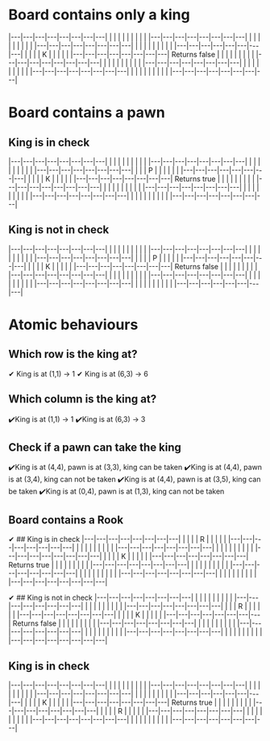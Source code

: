 # Board contains only a king
|---|---|---|---|---|---|---|---|
|   |   |   |   |   |   |   |   |
|---|---|---|---|---|---|---|---|
|   |   |   |   |   |   |   |   |
|---|---|---|---|---|---|---|---|
|   |   |   |   |   |   |   |   |
|---|---|---|---|---|---|---|---|
|   |   |   | K |   |   |   |   |
|---|---|---|---|---|---|---|---|  Returns false
|   |   |   |   |   |   |   |   |
|---|---|---|---|---|---|---|---|
|   |   |   |   |   |   |   |   |
|---|---|---|---|---|---|---|---|
|   |   |   |   |   |   |   |   |
|---|---|---|---|---|---|---|---|
|   |   |   |   |   |   |   |   |
|---|---|---|---|---|---|---|---|

# Board contains a pawn
## King is in check
|---|---|---|---|---|---|---|---|
|   |   |   |   |   |   |   |   |
|---|---|---|---|---|---|---|---|
|   |   |   |   |   |   |   |   |
|---|---|---|---|---|---|---|---|
|   |   | P |   |   |   |   |   |
|---|---|---|---|---|---|---|---|
|   |   |   | K |   |   |   |   |
|---|---|---|---|---|---|---|---|  Returns true
|   |   |   |   |   |   |   |   |
|---|---|---|---|---|---|---|---|
|   |   |   |   |   |   |   |   |
|---|---|---|---|---|---|---|---|
|   |   |   |   |   |   |   |   |
|---|---|---|---|---|---|---|---|
|   |   |   |   |   |   |   |   |
|---|---|---|---|---|---|---|---|

## King is not in check
|---|---|---|---|---|---|---|---|
|   |   |   |   |   |   |   |   |
|---|---|---|---|---|---|---|---|
|   |   |   |   |   |   |   |   |
|---|---|---|---|---|---|---|---|
|   |   |   | P |   |   |   |   |
|---|---|---|---|---|---|---|---|
|   |   |   | K |   |   |   |   |
|---|---|---|---|---|---|---|---|  Returns false
|   |   |   |   |   |   |   |   |
|---|---|---|---|---|---|---|---|
|   |   |   |   |   |   |   |   |
|---|---|---|---|---|---|---|---|
|   |   |   |   |   |   |   |   |
|---|---|---|---|---|---|---|---|
|   |   |   |   |   |   |   |   |
|---|---|---|---|---|---|---|---|

# Atomic behaviours
## Which row is the king at?
✔ King is at (1,1) -> 1
✔ King is at (6,3) -> 6
## Which column is the king at?
✔️King is at (1,1) -> 1
✔️King is at (6,3) -> 3

## Check if a pawn can take the king
✔️King is at (4,4), pawn is at (3,3), king can be taken
✔️King is at (4,4), pawn is at (3,4), king can not be taken
✔️King is at (4,4), pawn is at (3,5), king can be taken
✔️King is at (0,4), pawn is at (1,3), king can not be taken


## Board contains a Rook
✔ ## King is in check
|---|---|---|---|---|---|---|---|
|   |   |   | R |   |   |   |   |
|---|---|---|---|---|---|---|---|
|   |   |   |   |   |   |   |   |
|---|---|---|---|---|---|---|---|
|   |   |   |   |   |   |   |   |
|---|---|---|---|---|---|---|---|
|   |   |   | K |   |   |   |   |
|---|---|---|---|---|---|---|---|  Returns true
|   |   |   |   |   |   |   |   |
|---|---|---|---|---|---|---|---|
|   |   |   |   |   |   |   |   |
|---|---|---|---|---|---|---|---|
|   |   |   |   |   |   |   |   |
|---|---|---|---|---|---|---|---|
|   |   |   |   |   |   |   |   |
|---|---|---|---|---|---|---|---|

✔ ## King is not in check
|---|---|---|---|---|---|---|---|
|   |   |   |   |   |   |   |   |
|---|---|---|---|---|---|---|---|
|   |   |   |   |   |   |   |   |
|---|---|---|---|---|---|---|---|
|   |   | R |   |   |   |   |   |
|---|---|---|---|---|---|---|---|
|   |   |   | K |   |   |   |   |
|---|---|---|---|---|---|---|---|  Returns false
|   |   |   |   |   |   |   |   |
|---|---|---|---|---|---|---|---|
|   |   |   |   |   |   |   |   |
|---|---|---|---|---|---|---|---|
|   |   |   |   |   |   |   |   |
|---|---|---|---|---|---|---|---|
|   |   |   |   |   |   |   |   |
|---|---|---|---|---|---|---|---|


 ## King is in check
|---|---|---|---|---|---|---|---|
|   |   |   |   |   |   |   |   |
|---|---|---|---|---|---|---|---|
|   |   |   |   |   |   |   |   |
|---|---|---|---|---|---|---|---|
|   |   |   |   |   |   |   |   |
|---|---|---|---|---|---|---|---|
|   |   |   | K |   |   |   |   |
|---|---|---|---|---|---|---|---|  Returns true
|   |   |   |   |   |   |   |   |
|---|---|---|---|---|---|---|---|
|   |   |   | R |   |   |   |   |
|---|---|---|---|---|---|---|---|
|   |   |   |   |   |   |   |   |
|---|---|---|---|---|---|---|---|
|   |   |   |   |   |   |   |   |
|---|---|---|---|---|---|---|---|
